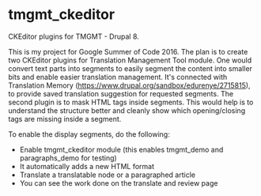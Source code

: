 # tmgmt_ckeditor
CKEditor plugins for TMGMT - Drupal 8.

This is my project for Google Summer of Code 2016. The plan is to create two CKEditor plugins for Translation Management Tool module. 
One would convert text parts into segments to easily segment the content into smaller bits and enable easier translation management. It's connected with Translation Memory (https://www.drupal.org/sandbox/edurenye/2715815), to provide saved translation suggestion for requested segments.
The second plugin is to mask HTML tags inside segments. This would help is to understand the structure better and cleanly show which opening/closing tags are missing inside a segment.

To enable the display segments, do the following:
- Enable tmgmt_ckeditor module (this enables tmgmt_demo and paragraphs_demo for testing)
- It automatically adds a new HTML format
- Translate a translatable node or a paragraphed article
- You can see the work done on the translate and review page
